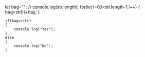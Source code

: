 
let bag="";
    // console.log(str.length);
    for(let i=0;i<str.length-1;i++)
    {
        bag=str[i]+bag;
    }
    
    if(bag==str)
    {
        console.log("Yes");
    }
    else
    {
        console.log("No");
    }